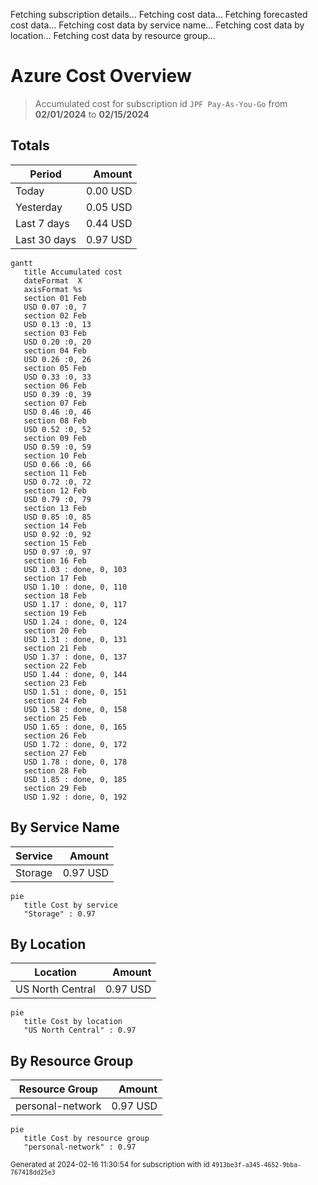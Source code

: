 Fetching subscription details...
Fetching cost data...
Fetching forecasted cost data...
Fetching cost data by service name...
Fetching cost data by location...
Fetching cost data by resource group...
# Azure Cost Overview

> Accumulated cost for subscription id `JPF Pay-As-You-Go` from **02/01/2024** to **02/15/2024**

## Totals

|Period|Amount|
|---|---:|
|Today|0.00 USD|
|Yesterday|0.05 USD|
|Last 7 days|0.44 USD|
|Last 30 days|0.97 USD|

```mermaid
gantt
   title Accumulated cost
   dateFormat  X
   axisFormat %s
   section 01 Feb
   USD 0.07 :0, 7
   section 02 Feb
   USD 0.13 :0, 13
   section 03 Feb
   USD 0.20 :0, 20
   section 04 Feb
   USD 0.26 :0, 26
   section 05 Feb
   USD 0.33 :0, 33
   section 06 Feb
   USD 0.39 :0, 39
   section 07 Feb
   USD 0.46 :0, 46
   section 08 Feb
   USD 0.52 :0, 52
   section 09 Feb
   USD 0.59 :0, 59
   section 10 Feb
   USD 0.66 :0, 66
   section 11 Feb
   USD 0.72 :0, 72
   section 12 Feb
   USD 0.79 :0, 79
   section 13 Feb
   USD 0.85 :0, 85
   section 14 Feb
   USD 0.92 :0, 92
   section 15 Feb
   USD 0.97 :0, 97
   section 16 Feb
   USD 1.03 : done, 0, 103
   section 17 Feb
   USD 1.10 : done, 0, 110
   section 18 Feb
   USD 1.17 : done, 0, 117
   section 19 Feb
   USD 1.24 : done, 0, 124
   section 20 Feb
   USD 1.31 : done, 0, 131
   section 21 Feb
   USD 1.37 : done, 0, 137
   section 22 Feb
   USD 1.44 : done, 0, 144
   section 23 Feb
   USD 1.51 : done, 0, 151
   section 24 Feb
   USD 1.58 : done, 0, 158
   section 25 Feb
   USD 1.65 : done, 0, 165
   section 26 Feb
   USD 1.72 : done, 0, 172
   section 27 Feb
   USD 1.78 : done, 0, 178
   section 28 Feb
   USD 1.85 : done, 0, 185
   section 29 Feb
   USD 1.92 : done, 0, 192
```

## By Service Name

|Service|Amount|
|---|---:|
|Storage|0.97 USD|

```mermaid
pie
   title Cost by service
   "Storage" : 0.97
```

## By Location

|Location|Amount|
|---|---:|
|US North Central|0.97 USD|

```mermaid
pie
   title Cost by location
   "US North Central" : 0.97
```

## By Resource Group

|Resource Group|Amount|
|---|---:|
|personal-network|0.97 USD|

```mermaid
pie
   title Cost by resource group
   "personal-network" : 0.97
```

<sup>Generated at 2024-02-16 11:30:54 for subscription with id `4913be3f-a345-4652-9bba-767418dd25e3`</sup>
